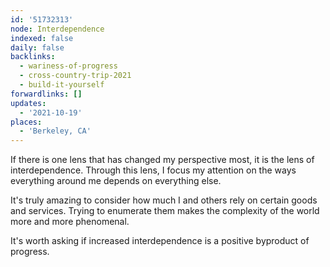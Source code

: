 ```yaml
---
id: '51732313'
node: Interdependence
indexed: false
daily: false
backlinks:
  - wariness-of-progress
  - cross-country-trip-2021
  - build-it-yourself
forwardlinks: []
updates:
  - '2021-10-19'
places:
  - 'Berkeley, CA'
---
```

If there is one lens that has changed my perspective most, it is the lens of interdependence. Through this lens, I focus my attention on the ways everything around me depends on everything else. 

It's truly amazing to consider how much I and others rely on certain goods and services. Trying to enumerate them makes the complexity of the world more and more phenomenal. 

It's worth asking if increased interdependence is a positive byproduct of progress. 
